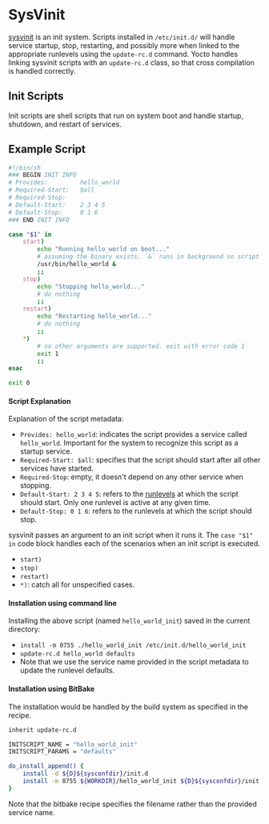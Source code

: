 # SysVinit
[sysvinit](https://wiki.gentoo.org/wiki/Sysvinit) is an init system. Scripts installed in `/etc/init.d/` will handle service startup, stop, restarting, and possibly more when linked to the appropriate runlevels using the `update-rc.d` command. Yocto handles linking sysvinit scripts with an `update-rc.d` class, so that cross compilation is handled correctly.

## Init Scripts
Init scripts are shell scripts that run on system boot and handle startup, shutdown, and restart of services.

## Example Script
```sh
#!/bin/sh
### BEGIN INIT INFO
# Provides:         hello_world
# Required-Start:   $all
# Required-Stop:
# Default-Start:    2 3 4 5
# Default-Stop:     0 1 6
### END INIT INFO

case "$1" in
    start)
        echo "Running hello_world on boot..."
        # assuming the binary exists. `&` runs in background so script continues
        /usr/bin/hello_world &
        ;;
    stop)
        echo "Stopping hello_world..."
        # do nothing
        ;;
    restart)
        echo "Restarting hello_world..."
        # do nothing
        ;;
    *)
        # no other arguments are supported. exit with error code 1
        exit 1
        ;;
esac

exit 0
```
#### Script Explanation
Explanation of the script metadata:
- `Provides: hello_world`: indicates the script provides a service called `hello_world`. Important for the system to recognize this script as a startup service.
- `Required-Start: $all`: specifies that the script should start after all other services have started.
- `Required-Stop`: empty, it doesn't depend on any other service when stopping.
- `Default-Start: 2 3 4 5`: refers to the [runlevels](https://docs.redhat.com/en/documentation/red_hat_enterprise_linux/4/html/reference_guide/s1-boot-init-shutdown-sysv#s1-boot-init-shutdown-sysv) at which the script should start. Only one runlevel is active at any given time.
- `Default-Stop: 0 1 6`: refers to the runlevels at which the script should stop.

sysvinit passes an argument to an init script when it runs it. The `case "$1" in` code block handles each of the scenarios when an init script is executed.
- `start)`
- `stop)`
- `restart)`
- `*)`: catch all for unspecified cases.

#### Installation using command line
Installing the above script (named `hello_world_init`) saved in the current directory:
- `install -m 0755 ./hello_world_init /etc/init.d/hello_world_init`
- `update-rc.d hello_world defaults`
- Note that we use the service name provided in the script metadata to update the runlevel defaults.

#### Installation using BitBake
The installation would be handled by the build system as specified in the recipe.
```sh
inherit update-rc.d

INITSCRIPT_NAME = "hello_world_init"
INITSCRIPT_PARAMS = "defaults"

do_install_append() {
    install -d ${D}${sysconfdir}/init.d
    install -m 0755 ${WORKDIR}/hello_world_init ${D}${sysconfdir}/init.d/hello_world_init
}
```
Note that the bitbake recipe specifies the filename rather than the provided service name.

